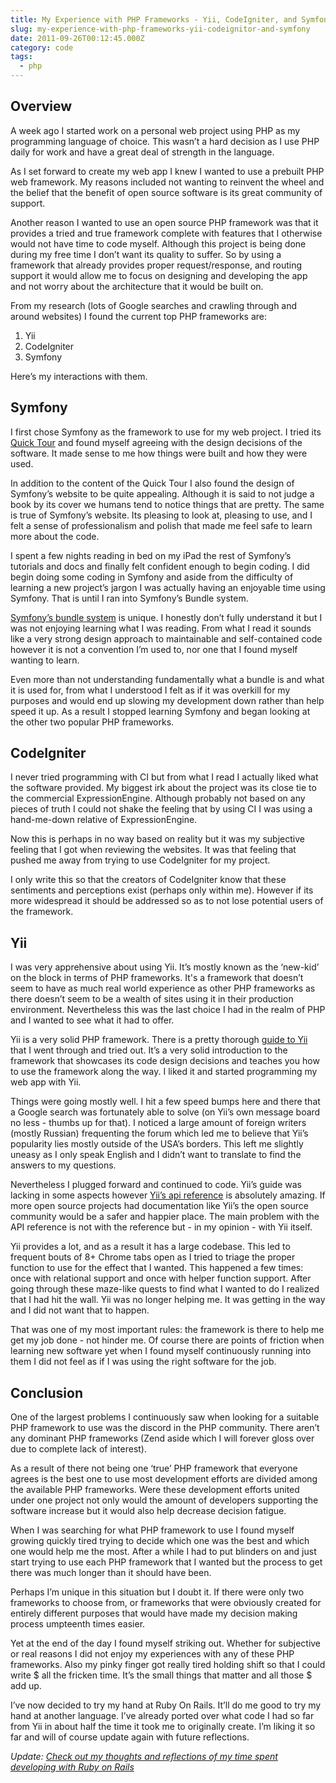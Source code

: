 ```yaml
---
title: My Experience with PHP Frameworks - Yii, CodeIgniter, and Symfony
slug: my-experience-with-php-frameworks-yii-codeignitor-and-symfony
date: 2011-09-26T00:12:45.000Z
category: code
tags:
  - php
---
```


<h2>Overview</h2>

A week ago I started work on a personal web project using PHP as my programming language of choice. This wasn’t a hard decision as I use PHP daily for work and have a great deal of strength in the language.

As I set forward to create my web app I knew I wanted to use a prebuilt PHP web framework. My reasons included not wanting to reinvent the wheel and the belief that the benefit of open source software is its great community of support.

Another reason I wanted to use an open source PHP framework was that it provides a tried and true framework complete with features that I otherwise would not have time to code myself. Although this project is being done during my free time I don’t want its quality to suffer. So by using a framework that already provides proper request/response, and routing support it would allow me to focus on designing and developing the app and not worry about the architecture that it would be built on.

From my research (lots of Google searches and crawling through and around websites) I found the current top PHP frameworks are:

1.  Yii
2.  CodeIgniter
3.  Symfony

Here’s my interactions with them.

<h2>Symfony</h2>

I first chose Symfony as the framework to use for my web project. I tried its <a href="http://symfony.com/get_started">Quick Tour</a> and found myself agreeing with the design decisions of the software. It made sense to me how things were built and how they were used.

In addition to the content of the Quick Tour I also found the design of Symfony’s website to be quite appealing. Although it is said to not judge a book by its cover we humans tend to notice things that are pretty. The same is true of Symfony’s website. Its pleasing to look at, pleasing to use, and I felt a sense of professionalism and polish that made me feel safe to learn more about the code.

I spent a few nights reading in bed on my iPad the rest of Symfony’s tutorials and docs and finally felt confident enough to begin coding. I did begin doing some coding in Symfony and aside from the difficulty of learning a new project’s jargon I was actually having an enjoyable time using Symfony. That is until I ran into Symfony’s Bundle system.

<a href="http://symfony.com/doc/current/book/page_creation.html#page-creation-bundles">Symfony’s bundle system</a> is unique. I honestly don’t fully understand it but I was not enjoying learning what I was reading. From what I read it sounds like a very strong design approach to maintainable and self-contained code however it is not a convention I’m used to, nor one that I found myself wanting to learn.

Even more than not understanding fundamentally what a bundle is and what it is used for, from what I understood I felt as if it was overkill for my purposes and would end up slowing my development down rather than help speed it up. As a result I stopped learning Symfony and began looking at the other two popular PHP frameworks.

<h2>CodeIgniter</h2>

I never tried programming with CI but from what I read I actually liked what the software provided. My biggest irk about the project was its close tie to the commercial ExpressionEngine. Although probably not based on any pieces of truth I could not shake the feeling that by using CI I was using a hand-me-down relative of ExpressionEngine.

Now this is perhaps in no way based on reality but it was my subjective feeling that I got when reviewing the websites. It was that feeling that pushed me away from trying to use CodeIgniter for my project.

I only write this so that the creators of CodeIgniter know that these sentiments and perceptions exist (perhaps only within me). However if its more widespread it should be addressed so as to not lose potential users of the framework.

<h2>Yii</h2>

I was very apprehensive about using Yii. It’s mostly known as the ‘new-kid’ on the block in terms of PHP frameworks. It's a framework that doesn’t seem to have as much real world experience as other PHP frameworks as there doesn’t seem to be a wealth of sites using it in their production environment. Nevertheless this was the last choice I had in the realm of PHP and I wanted to see what it had to offer.

Yii is a very solid PHP framework. There is a pretty thorough <a href="http://www.yiiframework.com/doc/guide/">guide to Yii</a> that I went through and tried out. It’s a very solid introduction to the framework that showcases its code design decisions and teaches you how to use the framework along the way. I liked it and started programming my web app with Yii.

Things were going mostly well. I hit a few speed bumps here and there that a Google search was fortunately able to solve (on Yii’s own message board no less - thumbs up for that). I noticed a large amount of foreign writers (mostly Russian) frequenting the forum which led me to believe that Yii’s popularity lies mostly outside of the USA’s borders. This left me slightly uneasy as I only speak English and I didn’t want to translate to find the answers to my questions.

Nevertheless I plugged forward and continued to code. Yii’s guide was lacking in some aspects however <a href="http://www.yiiframework.com/doc/api/">Yii’s api reference</a> is absolutely amazing. If more open source projects had documentation like Yii’s the open source community would be a safer and happier place. The main problem with the API reference is not with the reference but - in my opinion - with Yii itself.

Yii provides a lot, and as a result it has a large codebase. This led to frequent bouts of 8+ Chrome tabs open as I tried to triage the proper function to use for the effect that I wanted. This happened a few times: once with relational support and once with helper function support. After going through these maze-like quests to find what I wanted to do I realized that I had hit the wall. Yii was no longer helping me. It was getting in the way and I did not want that to happen.

That was one of my most important rules: the framework is there to help me get my job done - not hinder me. Of course there are points of friction when learning new software yet when I found myself continuously running into them I did not feel as if I was using the right software for the job.

<h2>Conclusion</h2>

One of the largest problems I continuously saw when looking for a suitable PHP framework to use was the discord in the PHP community. There aren’t any dominant PHP frameworks (Zend aside which I will forever gloss over due to complete lack of interest).

As a result of there not being one ‘true’ PHP framework that everyone agrees is the best one to use most development efforts are divided among the available PHP frameworks. Were these development efforts united under one project not only would the amount of developers supporting the software increase but it would also help decrease decision fatigue.

When I was searching for what PHP framework to use I found myself growing quickly tired trying to decide which one was the best and which one would help me the most. After a while I had to put blinders on and just start trying to use each PHP framework that I wanted but the process to get there was much longer than it should have been.

Perhaps I’m unique in this situation but I doubt it. If there were only two frameworks to choose from, or frameworks that were obviously created for entirely different purposes that would have made my decision making process umpteenth times easier.

Yet at the end of the day I found myself striking out. Whether for subjective or real reasons I did not enjoy my experiences with any of these PHP frameworks. Also my pinky finger got really tired holding shift so that I could write $ all the fricken time. It’s the small things that matter and all those $ add up.

I’ve now decided to try my hand at Ruby On Rails. It’ll do me good to try my hand at another language. I’ve already ported over what code I had so far from Yii in about half the time it took me to originally create. I’m liking it so far and will of course update again with future reflections.

<em>Update: <a href="http://blog.harrywolff.com/my-experience-with-ruby-on-rails-as-a-php-developer/" title="My Experience with Ruby On Rails as a PHP Developer">Check out my thoughts and reflections of my time spent developing with Ruby on Rails</a></em>
